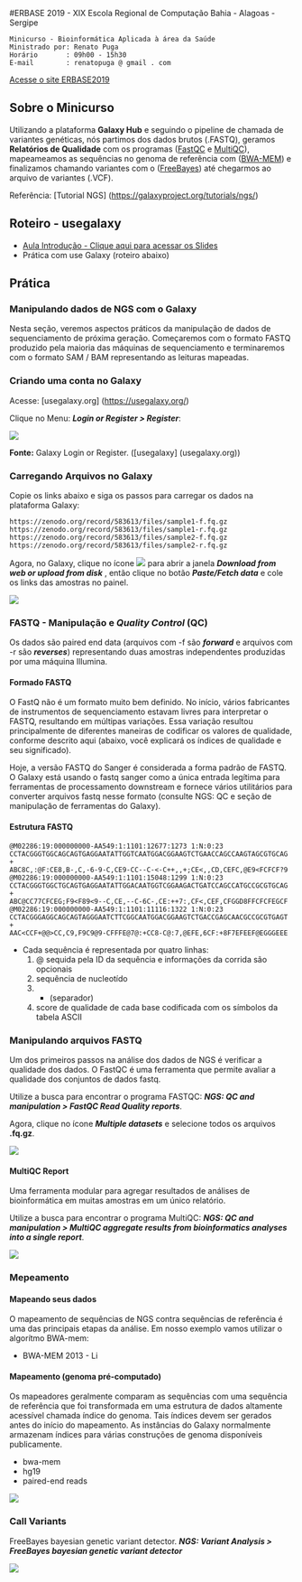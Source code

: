 #ERBASE 2019 - XIX Escola Regional de Computação Bahia - Alagoas - Sergipe

```
Minicurso - Bioinformática Aplicada à área da Saúde
Ministrado por: Renato Puga
Horário       : 09h00 - 15h30
E-mail        : renatopuga @ gmail . com 
```
[Acesse o site ERBASE2019](https://erbase2019.tecnojr.com.br/)

## Sobre o Minicurso

Utilizando a plataforma **Galaxy Hub** e seguindo o pipeline de chamada de variantes genéticas, nós partimos dos dados brutos (.FASTQ), geramos **Relatórios de Qualidade** com os programas ([FastQC](https://www.bioinformatics.babraham.ac.uk/projects/fastqc/) e [MultiQC](https://multiqc.info/)), mapeameamos as sequências no genoma de referência com ([BWA-MEM](https://github.com/lh3/bwa)) e finalizamos chamando variantes com o ([FreeBayes](https://github.com/ekg/freebayes)) até chegarmos ao arquivo de variantes (.VCF).

Referência: [Tutorial NGS] (https://galaxyproject.org/tutorials/ngs/)

## Roteiro - usegalaxy

* [Aula Introdução - Clique aqui para acessar os Slides](https://www.slideshare.net/RenatoPuga/erbase-2019-renato-puga/RenatoPuga/erbase-2019-renato-puga)
* Prática com use Galaxy (roteiro abaixo)

## Prática

### Manipulando dados de NGS com o Galaxy
Nesta seção, veremos aspectos práticos da manipulação de dados de sequenciamento de próxima geração. Começaremos com o formato FASTQ produzido pela maioria das máquinas de sequenciamento e terminaremos com o formato SAM / BAM representando as leituras mapeadas.


### Criando uma conta no Galaxy

Acesse: [usegalaxy.org] (https://usegalaxy.org/)

Clique no Menu: ***Login or Register > Register***:

<img src="https://github.com/renatopuga/erbase2019/blob/master/img/galaxy-register.png?raw=true">


**Fonte:** Galaxy Login or Register. ([usegalaxy] (usegalaxy.org))

### Carregando Arquivos no Galaxy

Copie os links abaixo e siga os passos para carregar os dados na plataforma Galaxy:

```
https://zenodo.org/record/583613/files/sample1-f.fq.gz
https://zenodo.org/record/583613/files/sample1-r.fq.gz
https://zenodo.org/record/583613/files/sample2-f.fq.gz
https://zenodo.org/record/583613/files/sample2-r.fq.gz
```

Agora, no Galaxy, clique no ícone <img src="https://github.com/renatopuga/erbase2019/blob/master/img/galaxy-load-data.png?raw=true"> para abrir a janela ***Download from web or upload from disk*** , então clique no botão ***Paste/Fetch data*** e cole os links das amostras no painel.

<img src="https://github.com/renatopuga/erbase2019/blob/master/img/galaxy-upload-fastq.png?raw=true">


### FASTQ - Manipulação e ***Quality Control*** (QC)

Os dados são paired end data (arquivos com -f são ***forward*** e arquivos com -r são ***reverses***) representando duas amostras independentes produzidas por uma máquina Illumina.

#### Formado FASTQ 

O FastQ não é um formato muito bem definido. No início, vários fabricantes de instrumentos de sequenciamento estavam livres para interpretar o FASTQ, resultando em múltipas variações. Essa variação resultou principalmente de diferentes maneiras de codificar os valores de qualidade, conforme descrito aqui (abaixo, você explicará os índices de qualidade e seu significado). 

Hoje, a versão FASTQ do Sanger é considerada a forma padrão de FASTQ. O Galaxy está usando o fastq sanger como a única entrada legítima para ferramentas de processamento downstream e fornece vários utilitários para converter arquivos fastq nesse formato (consulte NGS: QC e seção de manipulação de ferramentas do Galaxy).

#### Estrutura FASTQ

```
@M02286:19:000000000-AA549:1:1101:12677:1273 1:N:0:23
CCTACGGGTGGCAGCAGTGAGGAATATTGGTCAATGGACGGAAGTCTGAACCAGCCAAGTAGCGTGCAG
+
ABC8C,:@F:CE8,B-,C,-6-9-C,CE9-CC--C-<-C++,,+;CE<,,CD,CEFC,@E9<FCFCF?9
@M02286:19:000000000-AA549:1:1101:15048:1299 1:N:0:23
CCTACGGGTGGCTGCAGTGAGGAATATTGGACAATGGTCGGAAGACTGATCCAGCCATGCCGCGTGCAG
+
ABC@CC77CFCEG;F9<F89<9--C,CE,--C-6C-,CE:++7:,CF<,CEF,CFGGD8FFCFCFEGCF
@M02286:19:000000000-AA549:1:1101:11116:1322 1:N:0:23
CCTACGGGAGGCAGCAGTAGGGAATCTTCGGCAATGGACGGAAGTCTGACCGAGCAACGCCGCGTGAGT
+
AAC<CCF+@@>CC,C9,F9C9@9-CFFFE@7@:+CC8-C@:7,@EFE,6CF:+8F7EFEEF@EGGGEEE
```

-  Cada sequência é representada por quatro linhas:
	1. @ sequida pela ID da sequência e informações da corrida são opcionais
	2. sequência de nucleotído
	3. + (separador)
	4. score de qualidade de cada base codificada com os símbolos da tabela ASCII
		
### Manipulando arquivos FASTQ 

Um dos primeiros passos na análise dos dados de NGS é verificar a qualidade dos dados. O FastQC é uma ferramenta que permite avaliar a qualidade dos conjuntos de dados fastq.

Utilize a busca para encontrar o programa FASTQC: 
***NGS: QC and manipulation > FastQC Read Quality reports***.

Agora, clique no ícone ***Multiple datasets*** e selecione todos os arquivos **.fq.gz**.

<img src="https://github.com/renatopuga/erbase2019/blob/master/img/galaxy-fastqc-run.png?raw=true">

#### MultiQC Report

Uma ferramenta modular para agregar resultados de análises de bioinformática em muitas amostras em um único relatório.

Utilize a busca para encontrar o programa MultiQC: 
***NGS: QC and manipulation > MultiQC aggregate results from bioinformatics analyses into a single report***.

<img src="https://github.com/renatopuga/erbase2019/blob/master/img/galaxy-multiqc-run.png?raw=true">

### Mepeamento

#### Mapeando seus dados

O mapeamento de sequências de NGS contra sequências de referência é uma das principais etapas da análise. Em nosso exemplo vamos utilizar o algorítmo BWA-mem:

* BWA-MEM 2013 - Li

#### Mapeamento (genoma pré-computado)

Os mapeadores geralmente comparam as sequências com uma sequência de referência que foi transformada em uma estrutura de dados altamente acessível chamada índice do genoma. Tais índices devem ser gerados antes do início do mapeamento. As instâncias do Galaxy normalmente armazenam índices para várias construções de genoma disponíveis publicamente.

* bwa-mem
* hg19
* paired-end reads

<img src="https://github.com/renatopuga/erbase2019/blob/master/img/galaxy-bwa-run.png?raw=true">

### Call Variants

FreeBayes bayesian genetic variant detector.
***NGS: Variant Analysis > FreeBayes bayesian genetic variant detector***

<img src="https://github.com/renatopuga/erbase2019/blob/master/img/galaxy-freebayes-run.png?raw=true">



